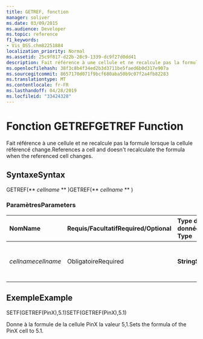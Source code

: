 ```yaml
---
title: GETREF, fonction
manager: soliver
ms.date: 03/09/2015
ms.audience: Developer
ms.topic: reference
f1_keywords:
- Vis_DSS.chm82251884
localization_priority: Normal
ms.assetid: 25c9f817-d22b-28c9-1339-dc9f27d0dd41
description: Fait référence à une cellule et ne recalcule pas la formule lorsque la cellule référencé change.
ms.openlocfilehash: 38f3c8b4f34ed2b3d3711be5faed6b0d317e907a
ms.sourcegitcommit: 8657170d071f9bcf680aba50b9c07f2a4fb82283
ms.translationtype: MT
ms.contentlocale: fr-FR
ms.lasthandoff: 04/28/2019
ms.locfileid: "33424328"
---
```

# <a name="getref-function"></a><span data-ttu-id="19a40-103">Fonction GETREF</span><span class="sxs-lookup"><span data-stu-id="19a40-103">GETREF Function</span></span>

<span data-ttu-id="19a40-104">Fait référence à une cellule et ne recalcule pas la formule lorsque la cellule référencé change.</span><span class="sxs-lookup"><span data-stu-id="19a40-104">References a cell and doesn't recalculate the formula when the referenced cell changes.</span></span>
  
## <a name="syntax"></a><span data-ttu-id="19a40-105">Syntaxe</span><span class="sxs-lookup"><span data-stu-id="19a40-105">Syntax</span></span>

<span data-ttu-id="19a40-106">GETREF(\*\* *cellname* \*\* )</span><span class="sxs-lookup"><span data-stu-id="19a40-106">GETREF(\*\* *cellname* \*\* )</span></span> 
  
### <a name="parameters"></a><span data-ttu-id="19a40-107">Paramètres</span><span class="sxs-lookup"><span data-stu-id="19a40-107">Parameters</span></span>

|<span data-ttu-id="19a40-108">**Nom**</span><span class="sxs-lookup"><span data-stu-id="19a40-108">**Name**</span></span>|<span data-ttu-id="19a40-109">**Requis/Facultatif**</span><span class="sxs-lookup"><span data-stu-id="19a40-109">**Required/Optional**</span></span>|<span data-ttu-id="19a40-110">**Type de données**</span><span class="sxs-lookup"><span data-stu-id="19a40-110">**Data Type**</span></span>|<span data-ttu-id="19a40-111">**Description**</span><span class="sxs-lookup"><span data-stu-id="19a40-111">**Description**</span></span>|
|:-----|:-----|:-----|:-----|
| <span data-ttu-id="19a40-112">_cellname_</span><span class="sxs-lookup"><span data-stu-id="19a40-112">_cellname_</span></span> <br/> |<span data-ttu-id="19a40-113">Obligatoire</span><span class="sxs-lookup"><span data-stu-id="19a40-113">Required</span></span>  <br/> |<span data-ttu-id="19a40-114">**String**</span><span class="sxs-lookup"><span data-stu-id="19a40-114">**String**</span></span> <br/> |<span data-ttu-id="19a40-115">Nom de la cellule à qui obtenir une référence.</span><span class="sxs-lookup"><span data-stu-id="19a40-115">The name of the cell to get a reference to.</span></span>  <br/> |
   
## <a name="example"></a><span data-ttu-id="19a40-116">Exemple</span><span class="sxs-lookup"><span data-stu-id="19a40-116">Example</span></span>

<span data-ttu-id="19a40-117">SETF(GETREF(PinX),5.1)</span><span class="sxs-lookup"><span data-stu-id="19a40-117">SETF(GETREF(PinX),5.1)</span></span> 
  
<span data-ttu-id="19a40-118">Donne à la formule de la cellule PinX la valeur 5,1.</span><span class="sxs-lookup"><span data-stu-id="19a40-118">Sets the formula of the PinX cell to 5.1.</span></span> 
  

